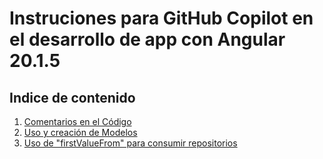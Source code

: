 # Instruciones para GitHub Copilot en el desarrollo de app con Angular 20.1.5

## **Indice de contenido**

1. [Comentarios en el Código](./estandares-de-desarrollo/comentarios.md)
2. [Uso y creación de Modelos](./estandares-de-desarrollo/modelos.md)
3. [Uso de "firstValueFrom" para consumir repositorios](./rxjs/firstValueFrom.md)
